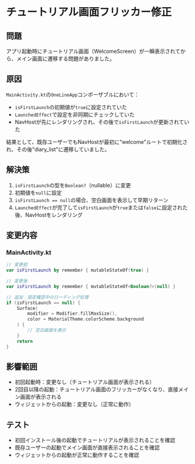 # チュートリアル画面フリッカー修正

## 問題
アプリ起動時にチュートリアル画面（WelcomeScreen）が一瞬表示されてから、メイン画面に遷移する問題がありました。

## 原因
`MainActivity.kt`の`OneLineApp`コンポーザブルにおいて：
- `isFirstLaunch`の初期値が`true`に設定されていた
- `LaunchedEffect`で設定を非同期にチェックしていた
- NavHostが先にレンダリングされ、その後で`isFirstLaunch`が更新されていた

結果として、既存ユーザーでもNavHostが最初に"welcome"ルートで初期化され、その後"diary_list"に遷移していました。

## 解決策
1. `isFirstLaunch`の型を`Boolean?`（nullable）に変更
2. 初期値を`null`に設定
3. `isFirstLaunch == null`の場合、空白画面を表示して早期リターン
4. `LaunchedEffect`が完了して`isFirstLaunch`が`true`または`false`に設定された後、NavHostをレンダリング

## 変更内容
### MainActivity.kt
```kotlin
// 変更前
var isFirstLaunch by remember { mutableStateOf(true) }

// 変更後
var isFirstLaunch by remember { mutableStateOf<Boolean?>(null) }

// 追加：設定確認中のローディング処理
if (isFirstLaunch == null) {
    Surface(
        modifier = Modifier.fillMaxSize(),
        color = MaterialTheme.colorScheme.background
    ) {
        // 空白画面を表示
    }
    return
}
```

## 影響範囲
- 初回起動時：変更なし（チュートリアル画面が表示される）
- 2回目以降の起動：チュートリアル画面のフリッカーがなくなり、直接メイン画面が表示される
- ウィジェットからの起動：変更なし（正常に動作）

## テスト
- 初回インストール後の起動でチュートリアルが表示されることを確認
- 既存ユーザーの起動でメイン画面が直接表示されることを確認
- ウィジェットからの起動が正常に動作することを確認
